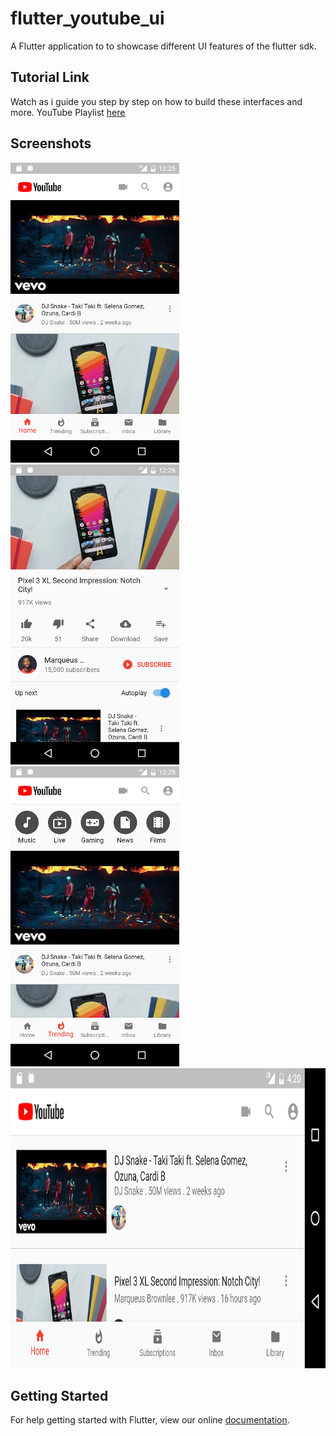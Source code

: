 # flutter_youtube_ui

A Flutter application to to showcase different UI features of the flutter sdk.

## Tutorial Link
Watch as i guide you step by step on how to build these interfaces and more. YouTube Playlist [here](https://www.youtube.com/watch?v=zSqicZ8Ky7A&list=PLkf3n4moMnEBLOE-BU2ESbZtZqIKRKJwU)

## Screenshots

<img height="480px" src="screenshots/1.png"> <img height="480px" src="screenshots/2.png"> <img height="480px" src="screenshots/3.png"> <img height="480px" src="screenshots/4.png">

## Getting Started

For help getting started with Flutter, view our online
[documentation](https://flutter.io/).
